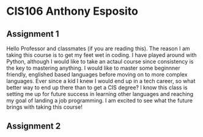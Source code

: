 # CIS106 Anthony Esposito

## Assignment 1

Hello Professor and classmates (if you are reading this). The reason I am taking this course is to get my feet wet in coding. I have played around with Python, although I would like to take an actaul course since consistency is the key to mastering anything. I would like to master some beginnner friendly, englished based languages before moving on to more complex languages. Ever since a kid I knew I would end up in a tech career, so what better way to end up there than to get a CIS degree? I know this class is setting me up for future success in learning other languages and reaching my goal of landing a job programming. I am excited to see what the future brings with taking this course!

## Assignment 2

